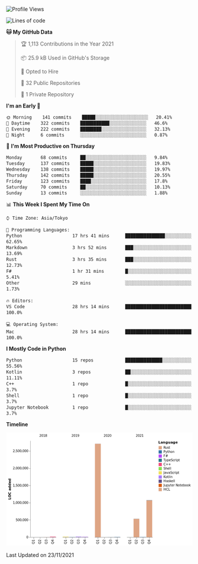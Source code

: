<!--START_SECTION:waka-->
![Profile Views](http://img.shields.io/badge/Profile%20Views-2-blue)

![Lines of code](https://img.shields.io/badge/From%20Hello%20World%20I%27ve%20Written-4.4%20million%20lines%20of%20code-blue)

**🐱 My GitHub Data** 

> 🏆 1,113 Contributions in the Year 2021
 > 
> 📦 25.9 kB Used in GitHub's Storage 
 > 
> 💼 Opted to Hire
 > 
> 📜 32 Public Repositories 
 > 
> 🔑 1 Private Repository 
 > 
**I'm an Early 🐤** 

```text
🌞 Morning    141 commits    █████░░░░░░░░░░░░░░░░░░░░   20.41% 
🌆 Daytime    322 commits    ███████████░░░░░░░░░░░░░░   46.6% 
🌃 Evening    222 commits    ████████░░░░░░░░░░░░░░░░░   32.13% 
🌙 Night      6 commits      ░░░░░░░░░░░░░░░░░░░░░░░░░   0.87%

```
📅 **I'm Most Productive on Thursday** 

```text
Monday       68 commits     ██░░░░░░░░░░░░░░░░░░░░░░░   9.84% 
Tuesday      137 commits    █████░░░░░░░░░░░░░░░░░░░░   19.83% 
Wednesday    138 commits    █████░░░░░░░░░░░░░░░░░░░░   19.97% 
Thursday     142 commits    █████░░░░░░░░░░░░░░░░░░░░   20.55% 
Friday       123 commits    ████░░░░░░░░░░░░░░░░░░░░░   17.8% 
Saturday     70 commits     ██░░░░░░░░░░░░░░░░░░░░░░░   10.13% 
Sunday       13 commits     ░░░░░░░░░░░░░░░░░░░░░░░░░   1.88%

```


📊 **This Week I Spent My Time On** 

```text
⌚︎ Time Zone: Asia/Tokyo

💬 Programming Languages: 
Python                   17 hrs 41 mins      ███████████████░░░░░░░░░░   62.65% 
Markdown                 3 hrs 52 mins       ███░░░░░░░░░░░░░░░░░░░░░░   13.69% 
Rust                     3 hrs 35 mins       ███░░░░░░░░░░░░░░░░░░░░░░   12.73% 
F#                       1 hr 31 mins        █░░░░░░░░░░░░░░░░░░░░░░░░   5.41% 
Other                    29 mins             ░░░░░░░░░░░░░░░░░░░░░░░░░   1.73%

🔥 Editors: 
VS Code                  28 hrs 14 mins      █████████████████████████   100.0%

💻 Operating System: 
Mac                      28 hrs 14 mins      █████████████████████████   100.0%

```

**I Mostly Code in Python** 

```text
Python                   15 repos            ██████████████░░░░░░░░░░░   55.56% 
Kotlin                   3 repos             ██░░░░░░░░░░░░░░░░░░░░░░░   11.11% 
C++                      1 repo              █░░░░░░░░░░░░░░░░░░░░░░░░   3.7% 
Shell                    1 repo              █░░░░░░░░░░░░░░░░░░░░░░░░   3.7% 
Jupyter Notebook         1 repo              █░░░░░░░░░░░░░░░░░░░░░░░░   3.7%

```


**Timeline**

![Chart not found](https://raw.githubusercontent.com/kitagawa-hr/kitagawa-hr/main/charts/bar_graph.png) 


 Last Updated on 23/11/2021
<!--END_SECTION:waka-->
